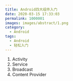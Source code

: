 ```yaml
---
title: Android四大组件入门
date: 2020-03-15 17:33:03
permalink: 1000001
images: images/abstract/1.png
category: 
  - Android
tags: 
  - Android
  - 轻松入门
---
```

1. Activity
2. Service
3. Broadcast
4. Content Provider